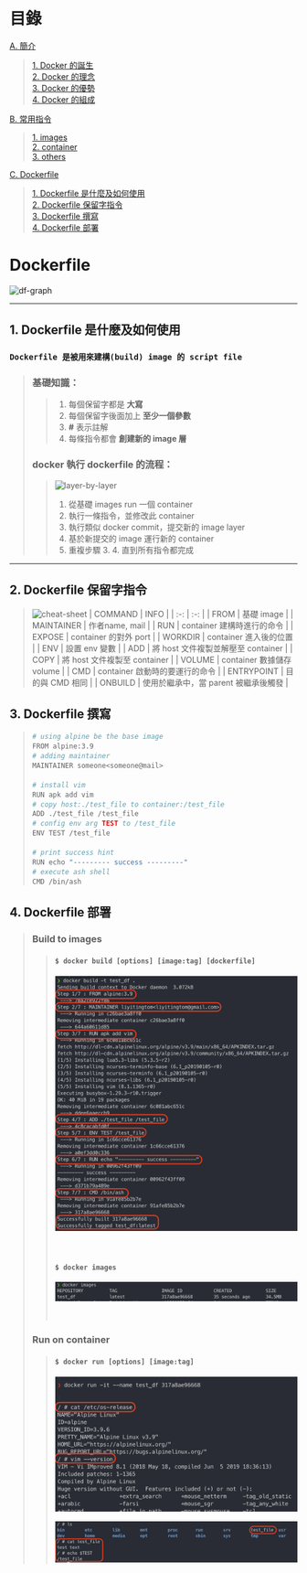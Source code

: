 # 目錄
[A. 簡介](./README.md)
> [1. Docker 的誕生](./README.md)  
> [2. Docker 的理念](./README.md)  
> [3. Docker 的優勢](./README.md)  
> [4. Docker 的組成](./README.md)

[B. 常用指令](commands.md)  
> [1. images](#images)  
> [2. container](#container)  
> [3. others](#others)

[C. Dockerfile](#docker-file)  
> [1. Dockerfile 是什麼及如何使用](#what-is-df)  
> [2. Dockerfile 保留字指令](#df-tags)  
> [3. Dockerfile 撰寫](#df-script)  
> [4. Dockerfile 部署](#df-build)  

# Dockerfile
![df-graph](https://quppler.com/wp-content/uploads/2019/03/DockerComponents.png)

***

## <span id='what-is-df'>1. Dockerfile 是什麼及如何使用</span>
### `Dockerfile 是被用來建構(build) image 的 script file`
> ### 基礎知識：
> > 1. 每個保留字都是 __大寫__
> > 2. 每個保留字後面加上 __至少一個參數__
> > 3. __\#__ 表示註解
> > 4. 每條指令都會 __創建新的 image 層__
> 
> ### docker 執行 dockerfile 的流程：
> > ![layer-by-layer](https://dzone.com/storage/temp/13029811-1581358050914.png)
> > 1. 從基礎 images run 一個 container
> > 2. 執行一條指令，並修改此 container
> > 3. 執行類似 docker commit，提交新的 image layer
> > 4. 基於新提交的 image 運行新的 container
> > 5. 重複步驟 3. 4. 直到所有指令都完成

***

## <span id='df-tags'>2. Dockerfile 保留字指令</span>
> ![cheat-sheet](https://extremeautomation.io/img/cheatsheets/cheat_sheet_docker_page_1.png)
> | COMMAND | INFO |
> | :-: | :-: |
> | FROM | 基礎 image |
> | MAINTAINER | 作者name, mail |
> | RUN | container 建構時進行的命令 |
> | EXPOSE | container 的對外 port |
> | WORKDIR | container 進入後的位置 |
> | ENV | 設置 env 變數 |
> | ADD | 將 host 文件複製並解壓至 container |
> | COPY | 將 host 文件複製至 container |
> | VOLUME | container 數據儲存 volume |
> | CMD | container 啟動時的要運行的命令 |
> | ENTRYPOINT | 目的與 CMD 相同 |
> | ONBUILD | 使用於繼承中，當 parent 被繼承後觸發 |

## <span id='df-script'>3. Dockerfile 撰寫</span>
> ``` bash
> # using alpine be the base image
> FROM alpine:3.9
> # adding maintainer
> MAINTAINER someone<someone@mail>
> 
> # install vim
> RUN apk add vim
> # copy host:./test_file to container:/test_file
> ADD ./test_file /test_file
> # config env arg TEST to /test_file
> ENV TEST /test_file
> 
> # print success hint
> RUN echo "--------- success ---------"
> # execute ash shell
> CMD /bin/ash
> ```

## <span id='df-build'>4. Dockerfile 部署</span>

> ### Build to images
> > #### `$ docker build [options] [image:tag] [dockerfile]`
> > ![df_build](/screenshot/df_build.png)
> >
> > <br>
> >
> > #### `$ docker images`
> > ![df_images](/screenshot/df_images.png)
> >
> > <br>
> 
> ### Run on container
> > #### `$ docker run [options] [image:tag]`
> > ![df_run](/screenshot/df_run.png)
> >
> > ![df_check](/screenshot/df_check.png)
> > <br>
